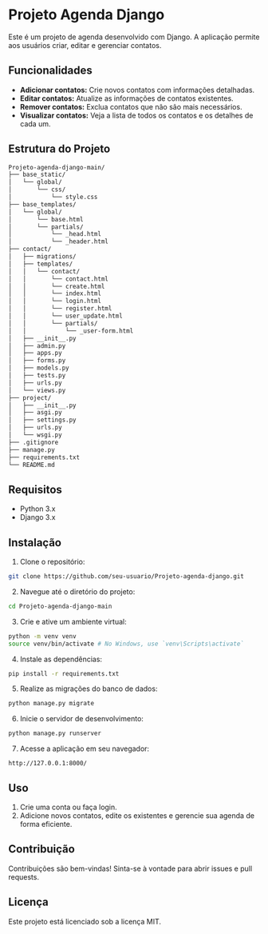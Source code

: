 # Projeto Agenda Django

Este é um projeto de agenda desenvolvido com Django. A aplicação permite aos usuários criar, editar e gerenciar contatos.

## Funcionalidades

- **Adicionar contatos:** Crie novos contatos com informações detalhadas.
- **Editar contatos:** Atualize as informações de contatos existentes.
- **Remover contatos:** Exclua contatos que não são mais necessários.
- **Visualizar contatos:** Veja a lista de todos os contatos e os detalhes de cada um.

## Estrutura do Projeto

```bash
Projeto-agenda-django-main/
├── base_static/
│   └── global/
│       └── css/
│           └── style.css
├── base_templates/
│   └── global/
│       └── base.html
│       └── partials/
│           └── _head.html
│           └── _header.html
├── contact/
│   ├── migrations/
│   ├── templates/
│   │   └── contact/
│   │       └── contact.html
│   │       └── create.html
│   │       └── index.html
│   │       └── login.html
│   │       └── register.html
│   │       └── user_update.html
│   │       └── partials/
│   │           └── _user-form.html
│   ├── __init__.py
│   ├── admin.py
│   ├── apps.py
│   ├── forms.py
│   ├── models.py
│   ├── tests.py
│   ├── urls.py
│   └── views.py
├── project/
│   ├── __init__.py
│   ├── asgi.py
│   ├── settings.py
│   ├── urls.py
│   └── wsgi.py
├── .gitignore
├── manage.py
├── requirements.txt
└── README.md
```

## Requisitos

- Python 3.x
- Django 3.x

## Instalação

1. Clone o repositório:

```bash
git clone https://github.com/seu-usuario/Projeto-agenda-django.git
```

2. Navegue até o diretório do projeto:

```bash
cd Projeto-agenda-django-main
```

3. Crie e ative um ambiente virtual:

```bash
python -m venv venv
source venv/bin/activate # No Windows, use `venv\Scripts\activate`
```

4. Instale as dependências:

```bash
pip install -r requirements.txt
```

5. Realize as migrações do banco de dados:

```bash
python manage.py migrate
```

6. Inicie o servidor de desenvolvimento:

```bash
python manage.py runserver
```

7. Acesse a aplicação em seu navegador:

```
http://127.0.0.1:8000/
```

## Uso

1. Crie uma conta ou faça login.
2. Adicione novos contatos, edite os existentes e gerencie sua agenda de forma eficiente.

## Contribuição

Contribuições são bem-vindas! Sinta-se à vontade para abrir issues e pull requests.

## Licença

Este projeto está licenciado sob a licença MIT.
